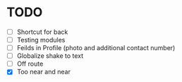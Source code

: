 # TODO  
 - [ ] Shortcut for back
 - [ ] Testing modules
 - [ ] Feilds in Profile (photo and additional contact number)
 - [ ] Globalize shake to text
 - [ ] Off route 
 - [x] Too near and near
